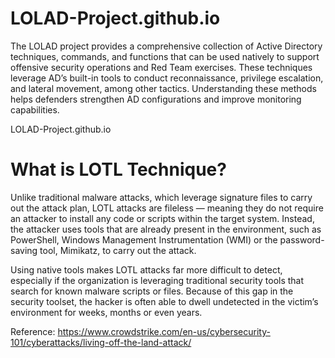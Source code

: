 # LOLAD-Project.github.io

The LOLAD project provides a comprehensive collection of Active Directory techniques, commands, and functions that can be used natively to support offensive security operations and Red Team exercises. These techniques leverage AD’s built-in tools to conduct reconnaissance, privilege escalation, and lateral movement, among other tactics. Understanding these methods helps defenders strengthen AD configurations and improve monitoring capabilities.

LOLAD-Project.github.io


# What is LOTL Technique?

Unlike traditional malware attacks, which leverage signature files to carry out the attack plan, LOTL attacks are fileless — meaning they do not require an attacker to install any code or scripts within the target system. Instead, the attacker uses tools that are already present in the environment, such as PowerShell, Windows Management Instrumentation (WMI) or the password-saving tool, Mimikatz, to carry out the attack.

Using native tools makes LOTL attacks far more difficult to detect, especially if the organization is leveraging traditional security tools that search for known malware scripts or files. Because of this gap in the security toolset, the hacker is often able to dwell undetected in the victim’s environment for weeks, months or even years.

Reference:
https://www.crowdstrike.com/en-us/cybersecurity-101/cyberattacks/living-off-the-land-attack/
